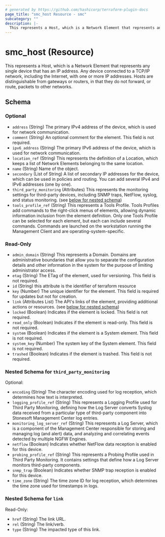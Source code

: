 ```yaml
---
# generated by https://github.com/hashicorp/terraform-plugin-docs
page_title: "smc_host Resource - smc"
subcategory: ""
description: |-
  This represents a Host, which is a Network Element that represents any single device that has an IP address. Any device connected to a TCP/IP network, including the Internet, with one or more IP addresses. Hosts are distinguishable from gateways or routers, in that they do not forward, or route, packets to other networks.
---
```


# smc_host (Resource)

This represents a Host, which is a Network Element that represents any single device that has an IP address. Any device connected to a TCP/IP network, including the Internet, with one or more IP addresses. Hosts are distinguishable from gateways or routers, in that they do not forward, or route, packets to other networks.



<!-- schema generated by tfplugindocs -->
## Schema

### Optional

- `address` (String) The primary IPv4 address of the device, which is used for network communication.
- `comment` (String) An optional comment for the element. This field is not required.
- `ipv6_address` (String) The primary IPv6 address of the device, which is used for network communication.
- `location_ref` (String) This represents the definition of a Location, which keeps a list of Network Elements belonging to the same location.
- `name` (String) Name of the object.
- `secondary` (List of String) A list of secondary IP addresses for the device, which can be used in policies and routing. You can add several IPv4 and IPv6 addresses (one by one).
- `third_party_monitoring` (Attributes) This represents the monitoring settings for third-party devices, including SNMP traps, NetFlow, syslog, and status monitoring. (see [below for nested schema](#nestedatt--third_party_monitoring))
- `tools_profile_ref` (String) This represents a Tools Profile. Tools Profiles add commands to the right-click menus of elements, allowing dynamic information inclusion from the element definition. Only one Tools Profile can be selected for each element, but each can include several commands. Commands are launched on the workstation running the Management Client and are operating-system-specific.

### Read-Only

- `admin_domain` (String) This represents a Domain. Domains are administrative boundaries that allow you to separate the configuration details and other information in the system for the purpose of limiting administrator access.
- `etag` (String) The ETag of the element, used for versioning. This field is not required.
- `id` (String) this attribute is the identifier of terraform resource
- `key` (Number) The unique identifier for the element. This field is required for updates but not for creation.
- `link` (Attributes List) The API's links of the element, providing additional actions or resources. (see [below for nested schema](#nestedatt--link))
- `locked` (Boolean) Indicates if the element is locked. This field is not required.
- `read_only` (Boolean) Indicates if the element is read-only. This field is not required.
- `system` (Boolean) Indicates if the element is a System element. This field is not required.
- `system_key` (Number) The system key of the System element. This field is not required.
- `trashed` (Boolean) Indicates if the element is trashed. This field is not required.

<a id="nestedatt--third_party_monitoring"></a>
### Nested Schema for `third_party_monitoring`

Optional:

- `encoding` (String) The character encoding used for log reception, which determines how text is interpreted.
- `logging_profile_ref` (String) This represents a Logging Profile used for Third Party Monitoring, defining how the Log Server converts Syslog data received from a particular type of third-party component into Stonesoft Management Center log entries.
- `monitoring_log_server_ref` (String) This represents a Log Server, which is a component of the Management Center responsible for storing and managing log (and alert) data, and analyzing and correlating events detected by multiple NGFW Engines.
- `netflow` (Boolean) Indicates whether NetFlow data reception is enabled for this device.
- `probing_profile_ref` (String) This represents a Probing Profile used in Third Party Monitoring. It contains settings that define how a Log Server monitors third-party components.
- `snmp_trap` (Boolean) Indicates whether SNMP trap reception is enabled for this device.
- `time_zone` (String) The time zone ID for log reception, which determines the time zone used for timestamps in logs.


<a id="nestedatt--link"></a>
### Nested Schema for `link`

Read-Only:

- `href` (String) The link URL.
- `rel` (String) The link/verb.
- `type` (String) The impacted type of this link.
